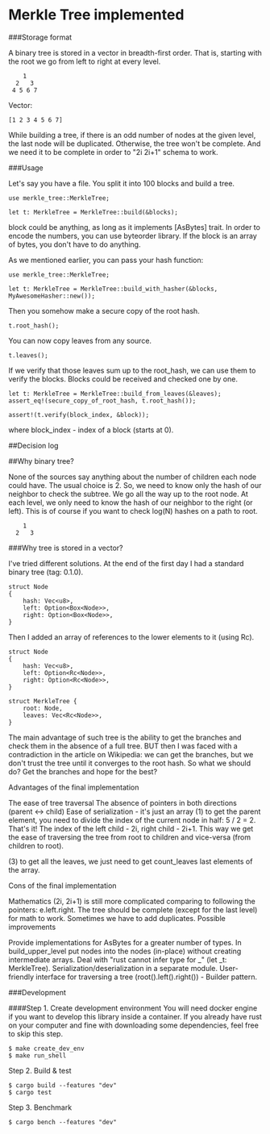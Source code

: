 # Merkle Tree implemented

###Storage format

A binary tree is stored in a vector in breadth-first order. That is, starting with the root we go from left to right at every level.

```
    1
  2   3
 4 5 6 7
 ```
 
 Vector:
 
 ```
 [1 2 3 4 5 6 7]
 ```
 
 While building a tree, if there is an odd number of nodes at the given level, the last node will be duplicated. Otherwise, the tree won't be complete. And we need it to be complete in order to "2i 2i+1" schema to work.
 
 ###Usage
 
 Let's say you have a file. You split it into 100 blocks and build a tree.
 
 ```
 use merkle_tree::MerkleTree;

let t: MerkleTree = MerkleTree::build(&blocks);
```

block could be anything, as long as it implements [AsBytes] trait. In order to encode the numbers, you can use byteorder library. If the block is an array of bytes, you don't have to do anything.

As we mentioned earlier, you can pass your hash function:

```
use merkle_tree::MerkleTree;

let t: MerkleTree = MerkleTree::build_with_hasher(&blocks, MyAwesomeHasher::new());
```

Then you somehow make a secure copy of the root hash.

```
t.root_hash();
```

You can now copy leaves from any source.

```
t.leaves();
```

If we verify that those leaves sum up to the root_hash, we can use them to verify the blocks. Blocks could be received and checked one by one.

```
let t: MerkleTree = MerkleTree::build_from_leaves(&leaves);
assert_eq!(secure_copy_of_root_hash, t.root_hash());

assert!(t.verify(block_index, &block));
```

where block_index - index of a block (starts at 0).

##Decision log

##Why binary tree?

None of the sources say anything about the number of children each node could have. The usual choice is 2. So, we need to know only the hash of our neighbor to check the subtree. We go all the way up to the root node. At each level, we only need to know the hash of our neighbor to the right (or left). This is of course if you want to check log(N) hashes on a path to root.
```
    1
  2   3
```

###Why tree is stored in a vector?

I've tried different solutions. At the end of the first day I had a standard binary tree (tag: 0.1.0).

```
struct Node
{
    hash: Vec<u8>,
    left: Option<Box<Node>>,
    right: Option<Box<Node>>,
}
```

Then I added an array of references to the lower elements to it (using Rc).

```
struct Node
{
    hash: Vec<u8>,
    left: Option<Rc<Node>>,
    right: Option<Rc<Node>>,
}

struct MerkleTree {
    root: Node,
    leaves: Vec<Rc<Node>>,
}
```

The main advantage of such tree is the ability to get the branches and check them in the absence of a full tree. BUT then I was faced with a contradiction in the article on Wikipedia: we can get the branches, but we don't trust the tree until it converges to the root hash. So what we should do? Get the branches and hope for the best?

Advantages of the final implementation

The ease of tree traversal
The absence of pointers in both directions (parent <-> child)
Ease of serialization - it's just an array
(1) to get the parent element, you need to divide the index of the current node in half: 5 / 2 = 2. That's it! The index of the left child - 2i, right child - 2i+1. This way we get the ease of traversing the tree from root to children and vice-versa (from children to root).

(3) to get all the leaves, we just need to get count_leaves last elements of the array.

Cons of the final implementation

Mathematics (2i, 2i+1) is still more complicated comparing to following the pointers: e.left.right.
The tree should be complete (except for the last level) for math to work. Sometimes we have to add duplicates.
Possible improvements

Provide implementations for AsBytes for a greater number of types.
In build_upper_level put nodes into the nodes (in-place) without creating intermediate arrays.
Deal with "rust cannot infer type for _" (let _t: MerkleTree).
Serialization/deserialization in a separate module.
User-friendly interface for traversing a tree (root().left().right()) - Builder pattern.

###Development

####Step 1. Create development environment
You will need docker engine if you want to develop this library inside a container. If you already have rust on your computer and fine with downloading some dependencies, feel free to skip this step.

```
$ make create_dev_env
$ make run_shell
```

Step 2. Build & test

```
$ cargo build --features "dev"
$ cargo test
```
Step 3. Benchmark

```
$ cargo bench --features "dev"
```
